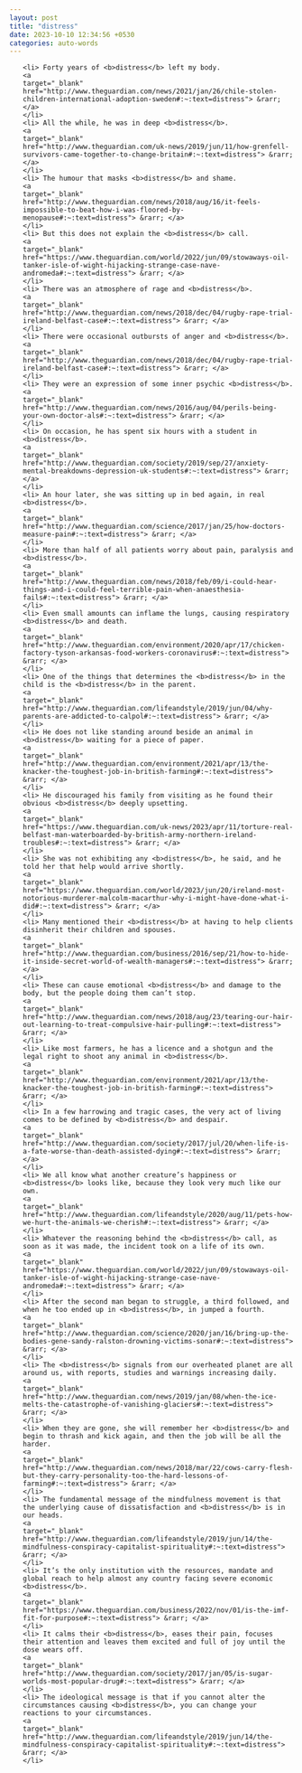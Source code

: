```yaml
---
layout: post
title: "distress"
date: 2023-10-10 12:34:56 +0530
categories: auto-words
---
```

<ol>

    <li> Forty years of <b>distress</b> left my body.
    <a 
    target="_blank" 
    href="http://www.theguardian.com/news/2021/jan/26/chile-stolen-children-international-adoption-sweden#:~:text=distress"> &rarr; </a>
    </li>
    <li> All the while, he was in deep <b>distress</b>.
    <a 
    target="_blank" 
    href="http://www.theguardian.com/uk-news/2019/jun/11/how-grenfell-survivors-came-together-to-change-britain#:~:text=distress"> &rarr; </a>
    </li>
    <li> The humour that masks <b>distress</b> and shame.
    <a 
    target="_blank" 
    href="http://www.theguardian.com/news/2018/aug/16/it-feels-impossible-to-beat-how-i-was-floored-by-menopause#:~:text=distress"> &rarr; </a>
    </li>
    <li> But this does not explain the <b>distress</b> call.
    <a 
    target="_blank" 
    href="https://www.theguardian.com/world/2022/jun/09/stowaways-oil-tanker-isle-of-wight-hijacking-strange-case-nave-andromeda#:~:text=distress"> &rarr; </a>
    </li>
    <li> There was an atmosphere of rage and <b>distress</b>.
    <a 
    target="_blank" 
    href="http://www.theguardian.com/news/2018/dec/04/rugby-rape-trial-ireland-belfast-case#:~:text=distress"> &rarr; </a>
    </li>
    <li> There were occasional outbursts of anger and <b>distress</b>.
    <a 
    target="_blank" 
    href="http://www.theguardian.com/news/2018/dec/04/rugby-rape-trial-ireland-belfast-case#:~:text=distress"> &rarr; </a>
    </li>
    <li> They were an expression of some inner psychic <b>distress</b>.
    <a 
    target="_blank" 
    href="http://www.theguardian.com/news/2016/aug/04/perils-being-your-own-doctor-als#:~:text=distress"> &rarr; </a>
    </li>
    <li> On occasion, he has spent six hours with a student in <b>distress</b>.
    <a 
    target="_blank" 
    href="http://www.theguardian.com/society/2019/sep/27/anxiety-mental-breakdowns-depression-uk-students#:~:text=distress"> &rarr; </a>
    </li>
    <li> An hour later, she was sitting up in bed again, in real <b>distress</b>.
    <a 
    target="_blank" 
    href="http://www.theguardian.com/science/2017/jan/25/how-doctors-measure-pain#:~:text=distress"> &rarr; </a>
    </li>
    <li> More than half of all patients worry about pain, paralysis and <b>distress</b>.
    <a 
    target="_blank" 
    href="http://www.theguardian.com/news/2018/feb/09/i-could-hear-things-and-i-could-feel-terrible-pain-when-anaesthesia-fails#:~:text=distress"> &rarr; </a>
    </li>
    <li> Even small amounts can inflame the lungs, causing respiratory <b>distress</b> and death.
    <a 
    target="_blank" 
    href="http://www.theguardian.com/environment/2020/apr/17/chicken-factory-tyson-arkansas-food-workers-coronavirus#:~:text=distress"> &rarr; </a>
    </li>
    <li> One of the things that determines the <b>distress</b> in the child is the <b>distress</b> in the parent.
    <a 
    target="_blank" 
    href="http://www.theguardian.com/lifeandstyle/2019/jun/04/why-parents-are-addicted-to-calpol#:~:text=distress"> &rarr; </a>
    </li>
    <li> He does not like standing around beside an animal in <b>distress</b> waiting for a piece of paper.
    <a 
    target="_blank" 
    href="http://www.theguardian.com/environment/2021/apr/13/the-knacker-the-toughest-job-in-british-farming#:~:text=distress"> &rarr; </a>
    </li>
    <li> He discouraged his family from visiting as he found their obvious <b>distress</b> deeply upsetting.
    <a 
    target="_blank" 
    href="https://www.theguardian.com/uk-news/2023/apr/11/torture-real-belfast-man-waterboarded-by-british-army-northern-ireland-troubles#:~:text=distress"> &rarr; </a>
    </li>
    <li> She was not exhibiting any <b>distress</b>, he said, and he told her that help would arrive shortly.
    <a 
    target="_blank" 
    href="https://www.theguardian.com/world/2023/jun/20/ireland-most-notorious-murderer-malcolm-macarthur-why-i-might-have-done-what-i-did#:~:text=distress"> &rarr; </a>
    </li>
    <li> Many mentioned their <b>distress</b> at having to help clients disinherit their children and spouses.
    <a 
    target="_blank" 
    href="http://www.theguardian.com/business/2016/sep/21/how-to-hide-it-inside-secret-world-of-wealth-managers#:~:text=distress"> &rarr; </a>
    </li>
    <li> These can cause emotional <b>distress</b> and damage to the body, but the people doing them can’t stop.
    <a 
    target="_blank" 
    href="http://www.theguardian.com/news/2018/aug/23/tearing-our-hair-out-learning-to-treat-compulsive-hair-pulling#:~:text=distress"> &rarr; </a>
    </li>
    <li> Like most farmers, he has a licence and a shotgun and the legal right to shoot any animal in <b>distress</b>.
    <a 
    target="_blank" 
    href="http://www.theguardian.com/environment/2021/apr/13/the-knacker-the-toughest-job-in-british-farming#:~:text=distress"> &rarr; </a>
    </li>
    <li> In a few harrowing and tragic cases, the very act of living comes to be defined by <b>distress</b> and despair.
    <a 
    target="_blank" 
    href="http://www.theguardian.com/society/2017/jul/20/when-life-is-a-fate-worse-than-death-assisted-dying#:~:text=distress"> &rarr; </a>
    </li>
    <li> We all know what another creature’s happiness or <b>distress</b> looks like, because they look very much like our own.
    <a 
    target="_blank" 
    href="http://www.theguardian.com/lifeandstyle/2020/aug/11/pets-how-we-hurt-the-animals-we-cherish#:~:text=distress"> &rarr; </a>
    </li>
    <li> Whatever the reasoning behind the <b>distress</b> call, as soon as it was made, the incident took on a life of its own.
    <a 
    target="_blank" 
    href="https://www.theguardian.com/world/2022/jun/09/stowaways-oil-tanker-isle-of-wight-hijacking-strange-case-nave-andromeda#:~:text=distress"> &rarr; </a>
    </li>
    <li> After the second man began to struggle, a third followed, and when he too ended up in <b>distress</b>, in jumped a fourth.
    <a 
    target="_blank" 
    href="http://www.theguardian.com/science/2020/jan/16/bring-up-the-bodies-gene-sandy-ralston-drowning-victims-sonar#:~:text=distress"> &rarr; </a>
    </li>
    <li> The <b>distress</b> signals from our overheated planet are all around us, with reports, studies and warnings increasing daily.
    <a 
    target="_blank" 
    href="http://www.theguardian.com/news/2019/jan/08/when-the-ice-melts-the-catastrophe-of-vanishing-glaciers#:~:text=distress"> &rarr; </a>
    </li>
    <li> When they are gone, she will remember her <b>distress</b> and begin to thrash and kick again, and then the job will be all the harder.
    <a 
    target="_blank" 
    href="http://www.theguardian.com/news/2018/mar/22/cows-carry-flesh-but-they-carry-personality-too-the-hard-lessons-of-farming#:~:text=distress"> &rarr; </a>
    </li>
    <li> The fundamental message of the mindfulness movement is that the underlying cause of dissatisfaction and <b>distress</b> is in our heads.
    <a 
    target="_blank" 
    href="http://www.theguardian.com/lifeandstyle/2019/jun/14/the-mindfulness-conspiracy-capitalist-spirituality#:~:text=distress"> &rarr; </a>
    </li>
    <li> It’s the only institution with the resources, mandate and global reach to help almost any country facing severe economic <b>distress</b>.
    <a 
    target="_blank" 
    href="https://www.theguardian.com/business/2022/nov/01/is-the-imf-fit-for-purpose#:~:text=distress"> &rarr; </a>
    </li>
    <li> It calms their <b>distress</b>, eases their pain, focuses their attention and leaves them excited and full of joy until the dose wears off.
    <a 
    target="_blank" 
    href="http://www.theguardian.com/society/2017/jan/05/is-sugar-worlds-most-popular-drug#:~:text=distress"> &rarr; </a>
    </li>
    <li> The ideological message is that if you cannot alter the circumstances causing <b>distress</b>, you can change your reactions to your circumstances.
    <a 
    target="_blank" 
    href="http://www.theguardian.com/lifeandstyle/2019/jun/14/the-mindfulness-conspiracy-capitalist-spirituality#:~:text=distress"> &rarr; </a>
    </li>
